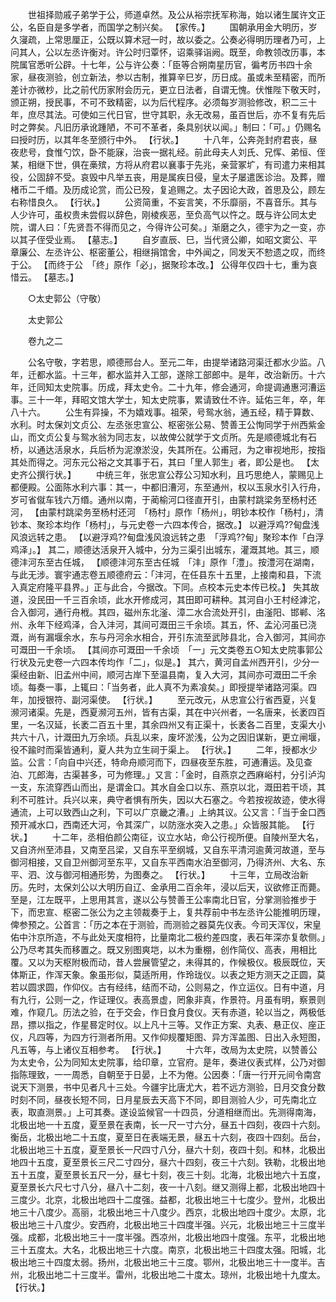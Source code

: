 <!-- { "loadSidebar": true } -->
　　世祖择勋戚子弟学于公，师道卓然。及公从裕宗抚军称海，始以诸生属许文正公，名臣自是多学者，而国学之制兴矣。 【家传。】 
　　国朝承用金大明历，岁久寖疏，上常思厘正，公既以算术冠一时，故以委之。公奏必得明历理者乃可，上问其人，公以左丞许衡对。许公时归覃怀，诏乘驿诣阙。既至，命教领改历事，本院属官悉听公辟。十七年，公与许公奏：「臣等合朔南星历官，徧考历书四十余家，昼夜测验，创立新法，参以古制，推算辛巳岁，历日成。虽或未至精密，而所差计亦微杪，比之前代历家附会历元，更立日法者，自谓无愧。伏惟陛下敬天时，颁正朔，授民事，不可不致精密，以为后代程序。必须每岁测验修改，积二三十年，庶尽其法。可使如三代日官，世守其职，永无改易，虽百世后，亦不复有先后时之弊矣。凡旧历承讹踵陋，不可不革者，条具别状以闻。」制曰：「可。」仍赐名曰授时历，以其年冬至颁行中外。 【行状。】 
　　十八年，公奔尧封府君丧，昼夜悲号，食惟勺饮，卧不能寐，治丧一据礼经。前此母夫人刘氏、兄恽、弟恒、侄某，相继下世，俱在槀殡，方将从府君以襄事于先兆，亲营冢圹，有司遣力来相其役，公固辞不受。哀毁中凡举五丧，用是属疾日侵，皇太子屡遣医诊治。及葬，赠楮币二千缗。及历成论赏，而公已殁，复追赐之。太子因论大政，首思及公，顾左右称惜良久。 【行状。】 
　　公资简重，不妄言笑，不乐靡丽，不喜音乐。其与人少许可，虽权贵未尝假以辞色，刚棱疾恶，至负高气以忤之。既与许公同太史院，谓人曰：「先贤吾不得而见之，今得许公可矣。」渐磨之久，德宇为之一变，亦以其子侄受业焉。 【墓志。】 
　　自岁直辰、巳，当代贤公卿，如昭文窦公、平章廉公、左丞许公、枢密董公，相继捐馆舍，中外闻之，同发天不愸遗之叹，而终于公。 【而终于公　「终」原作「必」，据聚珍本改。】 公得年仅四十七，重为哀惜云。 【墓志。】 

　　○太史郭公（守敬） 

　　太史郭公 

　　卷九之二 

　　公名守敬，字若思，顺德邢台人。至元二年，由提举诸路河渠迁都水少监。八年，迁都水监。十三年，都水监并入工部，遂除工部郎中。是年，改治新历。十六年，迁同知太史院事。历成，拜太史令。二十九年，修会通河，命提调通惠河漕运事。三十一年，拜昭文馆大学士，知太史院事，累请致仕不许。延佑三年，卒，年八十六。 
　　公生有异操，不为嬉戏事。祖荣，号鸳水翁，通五经，精于算数、水利。时太保刘文贞公、左丞张忠宣公、枢密张公易、赞善王公恂同学于州西紫金山，而文贞公复与鸳水翁为同志友，以故俾公就学于文贞所。先是顺德城北有石桥，以通达活泉水，兵后桥为泥潦淤没，失其所在。公甫冠，为之审视地形，按指其处而得之。河东元公裕之文其事于石，其曰「里人郭生」者，即公是也。 【太史齐公撰行状。】 
　　中统三年，张忠宣公荐公习知水利，且巧思绝人，蒙赐见上都便殿。公面陈水利六事：其一，中都旧漕河，东至通州，权以玉泉水引入行舟，岁可省僦车钱六万缗。通州以南，于蔺榆河口径直开引，由蒙村跳梁务至杨村还河， 【由蒙村跳梁务至杨村还河　「杨村」原作「杨州」，明钞本校作「杨村」，清钞本、聚珍本均作「杨村」，与元史卷一六四本传合，据改。】 以避浮鸡??甸盘浅风浪远转之患。 【以避浮鸡??甸盘浅风浪远转之患　「浮鸡??甸」聚珍本作「白浮鸡泽」。】 其二，顺德达活泉开入城中，分为三渠引出城东，灌溉其地。其三，顺德沣河东至古任城， 【顺德沣河东至古任城　「沣」原作「澧」。按澧河在湖南，与此无涉。寰宇通志卷五顺德府云：「沣河，在任县东十五里，上接南和县，下流入真定府隆平县界。」正与此合，今据改。下同。点校本元史本传已校。】 失其故道，没民田一千三百余顷，此水开修成河，其田即可耕种。其河自小王村经滹沱，合入御河，通行舟栰。其四，磁州东北滏、漳二水合流处开引，由滏阳、邯郸、洺州、永年下经鸡泽，合入沣河，其间可溉田三千余顷。其五，怀、孟沁河虽已浇溉，尚有漏堰余水，东与丹河余水相合，开引东流至武陟县北，合入御河，其间亦可溉田一千余顷。 【其间亦可溉田一千余顷　「一」元文类卷五○知太史院事郭公行状及元史卷一六四本传均作「二」，似是。】 其六，黄河自孟州西开引，少分一渠经由新、旧孟州中间，顺河古岸下至温县南，复入大河，其间亦可溉田二千余顷。每奏一事，上辄曰：「当务者，此人真不为素飡矣。」即授提举诸路河渠。四年，加授银符、副河渠使。 【行状。】 
　　至元改元，从忠宣公行省西夏，兴复濒河诸渠。先是，西夏濒河五州，皆有古渠，其在中兴州者，一名唐来，长袤四百里，一名汉延，长袤二百五十里，其余四州又有正渠十，长袤各二百里，支渠大小共六十八，计溉田九万余顷。兵乱以来，废坏淤浅，公为之因旧谋新，更立闸堰，役不踰时而渠皆通利，夏人共为立生祠于渠上。 【行状。】 
　　二年，授都水少监。公言：「向自中兴还，特命舟顺河而下，四昼夜至东胜，可通漕运。及见查泊、兀郎海，古渠甚多，可为修理。」又言：「金时，自燕京之西麻峪村，分引泸沟一支，东流穿西山而出，是谓金口。其水自金口以东、燕京以北，溉田若干顷，其利不可胜计。兵兴以来，典守者惧有所失，因以大石塞之。今若按视故迹，使水得通流，上可以致西山之利，下可以广京畿之漕。」上纳其议。公又言：「当于金口西预开减水口，西南还大河，令其深广，以防涨水突入之患。」众皆服其能。 【行状。】 
　　十二年，丞相伯颜公南征，议立水站，命公行视所便。自陵州至大名，又自济州至沛县，又南至吕梁，又自东平至纲城，又自东平清河逾黄河故道，至与御河相接，又自卫州御河至东平，又自东平西南水泊至御河，乃得济州、大名、东平、泗、汶与御河相通形势，为图奏之。 【行状。】 
　　十三年，立局改治新历。先时，太保刘公以大明历自辽、金承用二百余年，浸以后天，议欲修正而薨。至是，江左既平，上思用其言，遂以公与赞善王公率南北日官，分掌测验推步于下，而忠宣、枢密二张公为之主领裁奏于上，复共荐前中书左丞许公能推明历理，俾参预之。公首言：「历之本在于测验，而测验之器莫先仪表。今司天浑仪，宋皇佑中汴京所造，不与此处天度相符，比量南北二极约差四度，表石年深亦复欹侧。」公乃尽考其失而移置之。既又别图爽垲，以木为重棚，创作简仪、高表，用相比覆。又以为天枢附极而动，昔人尝展管望之，未得其的，作候极仪。极辰既位，天体斯正，作浑天象。象虽形似，莫适所用，作玲珑仪。以表之矩方测天之正圆，莫若以圆求圆，作仰仪。古有经纬，结而不动，公则易之，作立运仪。日有中道，月有九行，公则一之，作证理仪。表高景虚，罔象非真，作景符。月虽有明，察景则难，作窥几。历法之验，在于交会，作日食月食仪。天有赤道，轮以当之，两极低昂，摽以指之，作星晷定时仪。以上凡十三等。又作正方案、丸表、悬正仪、座正仪，凡四等，为四方行测者所用。又作仰规覆矩图、异方浑盖图、日出入永短图，凡五等，与上诸仪互相参考。 【行状。】 
　　十六年，改局为太史院，以赞善公为太史令，公为同知太史院事，给印章，立官府。是年，奏进仪表式样，公乃对御指陈理致，一一周悉，自朝至于日晏，上不为倦。公因奏：「唐一行开元间令南宫说天下测景，书中见者凡十三处。今疆宇比唐尤大，若不远方测验，日月交食分数时刻不同，昼夜长短不同，日月星辰去天高下不同，即目测验人少，可先南北立表，取直测景。」上可其奏。遂设监候官一十四员，分道相继而出。先测得南海，北极出地一十五度，夏至景在表南，长一尺一寸六分，昼五十四刻，夜四十六刻。衡岳，北极出地二十五度，夏至日在表端无景，昼五十六刻，夜四十四刻。岳台，北极出地三十五度，夏至景长一尺四寸八分，昼六十刻，夜四十刻。和林，北极出地四十五度，夏至景长三尺二寸四分，昼六十四刻，夜三十六刻。铁勒，北极出地五十五度，夏至景长五尺一分，昼七十刻，夜三十刻。北海，北极出地六十五度，夏至景长六尺七寸八分，昼八十二刻，夜一十八刻。继又测得上都，北极出地四十三度少。北京，北极出地四十二度强。益都，北极出地三十七度少。登州，北极出地三十八度少。高丽，北极出地三十八度少。西京，北极出地四十度少。太原，北极出地三十八度少。安西府，北极出地三十四度半强。兴元，北极出地三十三度半强。成都，北极出地三十一度半强。西凉州，北极出地四十度强。东平，北极出地三十五度太。大名，北极出地三十六度。南京，北极出地三十四度太强。阳城，北极出地三十四度太弱。扬州，北极出地三十三度。鄂州，北极出地三十一度半。吉州，北极出地二十三度半。雷州，北极出地二十度太。琼州，北极出地十九度太。 【行状。】 

